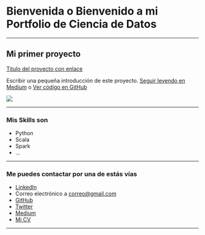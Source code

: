 # Bienvenida o Bienvenido a mi Portfolio de Ciencia de Datos

---

## Mi primer proyecto
[Titulo del proyecto con enlace](https://medium.com/pagina-entrada-blog)

Escribir una pequeña introducción de este proyecto. [Seguir leyendo en Medium](https://medium.com/pagina-entrada-blog) o [Ver código en GitHub](https://github.com/tu-repo)

[<img src="images/dummy_thumbnail.jpg?raw=true"/>](https://medium.com/pagina-entrada-blog)

---

### Mis Skills son

- Python
- Scala
- Spark
- ...

---

### Me puedes contactar por una de estás vías

- [LinkedIn](https://www.linkedin.com/in/KevVillamil/)
- Correo electrónico a <correo@gmail.com>
- [GitHub](https://github.com/kevinerv/)
- [Twitter](https://twitter.com/tu-twitter)
- [Medium](https://medium.com/@tu-medium)
- [Mi CV](/pdf/plantilla-curriculum-blanco.pdf)

---
